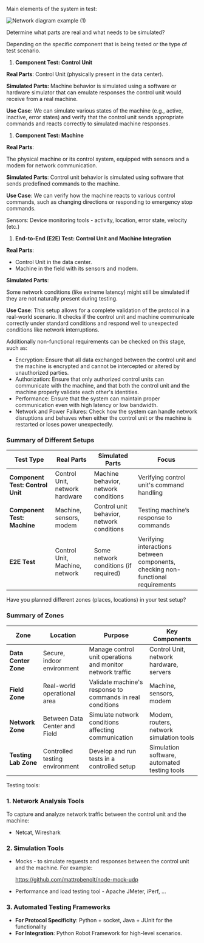 Main elements of the system in test: 

![Network diagram example (1)](https://github.com/user-attachments/assets/35dac7b6-c83b-4393-a29c-536d6e051f7c)

Determine what parts are real and what needs to be simulated? 

Depending on the specific component that is being tested or the type of test scenario. 

1. **Component Test: Control Unit**

**Real Parts**: Control Unit (physically present in the data center).

**Simulated Parts:** Machine behavior is simulated using a software or hardware simulator that can emulate responses the control unit would receive from a real machine.

**Use Case**: We can simulate various states of the machine (e.g., active, inactive, error states) and verify that the control unit sends appropriate commands and reacts correctly to simulated machine responses.

1.  **Component Test: Machine**

**Real Parts**:

The physical machine or its control system, equipped with sensors and a modem for network communication.

**Simulated Parts**: Control unit behavior is simulated using software that sends predefined commands to the machine.

**Use Case**: We can verify how the machine reacts to various control commands, such as changing directions or responding to emergency stop commands.

Sensors: Device monitoring tools - activity, location, error state, velocity (etc.)  

1.  **End-to-End (E2E) Test: Control Unit and Machine Integration**

**Real Parts**:

- Control Unit in the data center.
- Machine in the field with its sensors and modem.

**Simulated Parts**:

Some network conditions (like extreme latency) might still be simulated if they are not naturally present during testing.

**Use Case**: This setup allows for a complete validation of the protocol in a real-world scenario. It checks if the control unit and machine communicate correctly under standard conditions and respond well to unexpected conditions like network interruptions.

Additionally non-functional requirements can be checked on this stage, such as: 

- Encryption: Ensure that all data exchanged between the control unit and the machine is encrypted and cannot be intercepted or altered by unauthorized parties.
- Authorization: Ensure that only authorized control units can communicate with the machine, and that both the control unit and the machine properly validate each other's identities.
- Performance: Ensure that the system can maintain proper communication even with high latency or low bandwidth.
- Network  and Power Failures: Check how the system can handle network disruptions and behaves when either the control unit or the machine is restarted or loses power unexpectedly.

### Summary of Different Setups

| **Test Type** | **Real Parts** | **Simulated Parts** | **Focus** |
| --- | --- | --- | --- |
| **Component Test: Control Unit** | Control Unit, network hardware | Machine behavior, network conditions | Verifying control unit's command handling |
| **Component Test: Machine** | Machine, sensors, modem | Control unit behavior, network conditions | Testing machine’s response to commands |
| **E2E Test** | Control Unit, Machine, network | Some network conditions (if required) | Verifying interactions between components, checking non-functional requirements  |

Have you planned different zones (places, locations) in your test setup?

### Summary of Zones

| **Zone** | **Location** | **Purpose** | **Key Components** |
| --- | --- | --- | --- |
| **Data Center Zone** | Secure, indoor environment | Manage control unit operations and monitor network traffic | Control Unit, network hardware, servers |
| **Field Zone** | Real-world operational area | Validate machine's response to commands in real conditions | Machine, sensors, modem |
| **Network Zone** | Between Data Center and Field | Simulate network conditions affecting communication | Modem, routers, network simulation tools |
| **Testing Lab Zone** | Controlled testing environment | Develop and run tests in a controlled setup | Simulation software, automated testing tools |

Testing tools: 

### 1. **Network Analysis Tools**

 To capture and analyze network traffic between the control unit and the machine:

- Netcat, Wireshark

### 2. **Simulation Tools**

- Mocks - to simulate requests and responses between the control unit and the machine.
  For example: 
    
    https://github.com/mattrobenolt/node-mock-udp
    
- Performance and load testing tool - Apache JMeter, iPerf, …

### 3. Automated Testing Frameworks

- **For Protocol Specificity**: Python + socket, Java + JUnit for the functionality
- **For  Integration**: Python Robot Framework for high-level scenarios.
